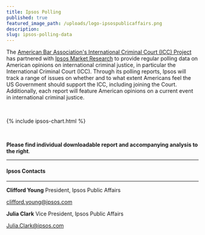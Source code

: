 ```yaml
---
title: Ipsos Polling
published: true
featured_image_path: /uploads/logo-ipsospublicaffairs.png
description:
slug: ipsos-polling-data
---
```


The [American Bar Association's International Criminal Court (ICC) Project](http://www.aba-icc.org) has partnered with [Ipsos Market Research](http://www.ipsos-na.com/) to provide regular polling data on American opinions on international criminal justice, in particular the International Criminal Court (ICC). Through its polling reports, Ipsos will track a range of issues on whether and to what extent Americans feel the US Government should support the ICC, including joining the Court. Additionally, each report will feature American opinions on a current event in international criminal justice.

&nbsp;

{% include ipsos-chart.html %}

&nbsp;

**Please find individual downloadable report and accompanying analysis to the right**.

---

#### Ipsos Contacts

---

**Clifford Young** President, Ipsos Public Affairs

[clifford.young@ipsos.com](mailto:clifford.young@ipsos.com)

**Julia Clark** Vice President, Ipsos Public Affairs

[Julia.Clark@ipsos.com](mailto:Julia.Clark@ipsos.com)